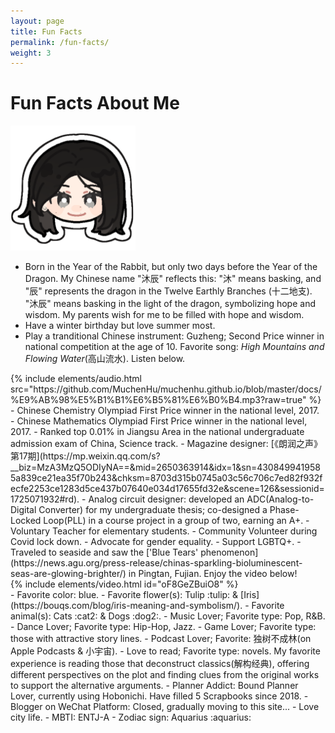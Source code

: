```yaml
---
layout: page
title: Fun Facts
permalink: /fun-facts/
weight: 3
---
```


# **Fun Facts About Me** 

<img src="https://github.com/MuchenHu/muchenhu.github.io/blob/master/docs/IMG_0901.png?raw=true" alt="drawing" width="200"/>

- Born in the Year of the Rabbit, but only two days before the Year of the Dragon. My Chinese name "沐辰" reflects this: "沐" means basking, and "辰" represents the dragon in the Twelve Earthly Branches (十二地支). "沐辰" means basking in the light of the dragon, symbolizing hope and wisdom. My parents wish for me to be filled with hope and wisdom.
- Have a winter birthday but love summer most.
- Play a tranditional Chinese instrument: Guzheng; Second Price winner in national competition at the age of 10. Favorite song: *High Mountains and Flowing Water*(高山流水). Listen below.
<div class="row">
    {% include elements/audio.html src="https://github.com/MuchenHu/muchenhu.github.io/blob/master/docs/%E9%AB%98%E5%B1%B1%E6%B5%81%E6%B0%B4.mp3?raw=true" %}
</div>
- Chinese Chemistry Olympiad First Price winner in the national level, 2017.
- Chinese Mathematics Olympiad First Price winner in the national level, 2017.
- Ranked top 0.01% in Jiangsu Area in the national undergraduate admission exam of China, Science track.
- Magazine designer: [《朗润之声》第17期](https://mp.weixin.qq.com/s?__biz=MzA3MzQ5ODIyNA==&mid=2650363914&idx=1&sn=4308499419585a839ce21ea35f70b243&chksm=8703d315b0745a03c56c706c7ed82f932fecfe2253ce1283d5ce437b07640e034d17655fd32e&scene=126&sessionid=1725071932#rd).
- Analog circuit designer: developed an ADC(Analog-to-Digital Converter) for my undergraduate thesis; co-designed a Phase-Locked Loop(PLL) in a course project in a group of two, earning an A+.
- Voluntary Teacher for elementary students.
- Community Volunteer during Covid lock down.
- Advocate for gender equality.
- Support LGBTQ+.
- Traveled to seaside and saw the ['Blue Tears' phenomenon](https://news.agu.org/press-release/chinas-sparkling-bioluminescent-seas-are-glowing-brighter/) in Pingtan, Fujian. Enjoy the video below!
<div class="row">
    {% include elements/video.html id="oF8GeZBuiO8" %}
</div>
- Favorite color: blue.
- Favorite flower(s): Tulip :tulip: & [Iris](https://bouqs.com/blog/iris-meaning-and-symbolism/).
- Favorite animal(s): Cats :cat2: & Dogs :dog2:.
- Music Lover; Favorite type: Pop, R&B.
- Dance Lover; Favorite type: Hip-Hop, Jazz.
- Game Lover; Favorite type: those with attractive story lines.
- Podcast Lover; Favorite: 独树不成林(on Apple Podcasts & 小宇宙).
- Love to read; Favorite type: novels. My favorite experience is reading those that deconstruct classics(解构经典), offering different perspectives on the plot and finding clues from the original works to support the alternative arguments.
- Planner Addict: Bound Planner Lover, currently using Hobonichi. Have filled 5 Scrapbooks since 2018.
- Blogger on WeChat Platform: Closed, gradually moving to this site...
- Love city life.
- MBTI: ENTJ-A
- Zodiac sign: Aquarius :aquarius: